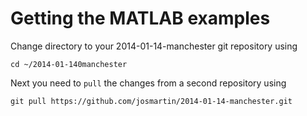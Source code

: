 # Getting the MATLAB examples

Change directory to your 2014-01-14-manchester git repository using

    cd ~/2014-01-140manchester

Next you need to `pull` the changes from a second repository using

    git pull https://github.com/josmartin/2014-01-14-manchester.git

	